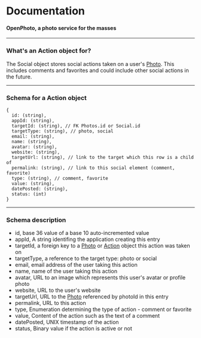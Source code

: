 Documentation
=======================
#### OpenPhoto, a photo service for the masses

----------------------------------------

### What's an Action object for?

The Social object stores social actions taken on a user's [Photo][Photo].
This includes comments and favorites and could include other social actions in the future.

----------------------------------------

### Schema for a Action object

    {
      id: (string),
      appId: (string),
      targetId: (string), // FK Photos.id or Social.id
      targetType: (string), // photo, social
      email: (string),
      name: (string),
      avatar: (string),
      website: (string),
      targetUrl: (string), // link to the target which this row is a child of
      permalink: (string), // link to this social element (comment, favorite)
      type: (string), // comment, favorite
      value: (string),
      datePosted: (string),
      status: (int)
    }

----------------------------------------

### Schema description

  * id, base 36 value of a base 10 auto-incremented value
  * appId, A string identifing the application creating this entry
  * targetId, a foreign key to a [Photo][Photo] or [Action][Action] object this action was taken on
  * targetType, a reference to the target type: photo or social
  * email, email address of the user taking this action
  * name, name of the user taking this action
  * avatar, URL to an image which represents this user's avatar or profile photo
  * website, URL to the user's website
  * targetUrl, URL to the [Photo][Photo] referenced by photoId in this entry
  * permalink, URL to this action
  * type, Enumeration determining the type of action - comment or favorite
  * value, Content of the action such as the text of a comment
  * datePosted, UNIX timestamp of the action
  * status, Binary value if the action is active or not


[User]: User.markdown
[Photo]: Photo.markdown
[Action]: Action.markdown
